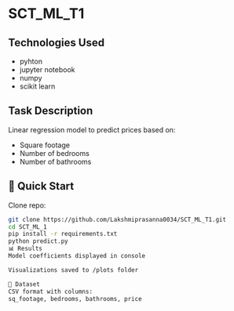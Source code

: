# SCT_ML_T1

## Technologies Used
- pyhton
- jupyter notebook
- numpy
- scikit learn
  
## Task Description
Linear regression model to predict prices based on:
- Square footage
- Number of bedrooms
- Number of bathrooms


## 🚀 Quick Start
 Clone repo:
   ```bash
   git clone https://github.com/Lakshmiprasanna0034/SCT_ML_T1.git
   cd SCT_ML_1
   pip install -r requirements.txt
   python predict.py
   📊 Results
Model coefficients displayed in console

Visualizations saved to /plots folder

📁 Dataset
CSV format with columns:
sq_footage, bedrooms, bathrooms, price
